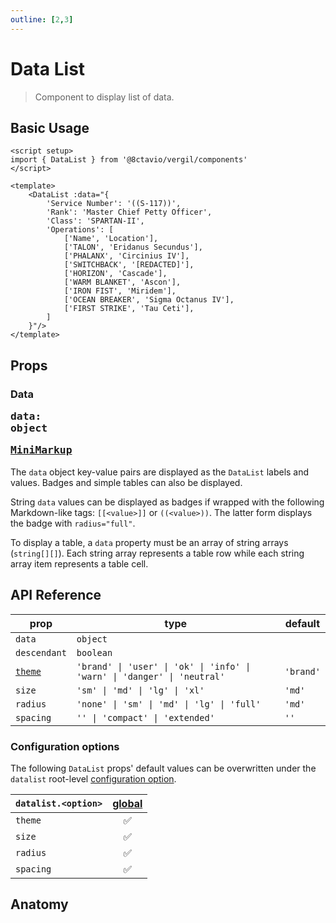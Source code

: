 ```yaml
---
outline: [2,3]
---
```


# Data List

> Component to display list of data.

<script setup>
import { DataList, Btn } from '@8ctavio/vergil/components'
</script>

## Basic Usage

<Demo>
    <DataList :data="{
		'Service Number': '((S-117))',
		'Rank': 'Master Chief Petty Officer',
		'Class': 'SPARTAN-II',
		'Operations': [
			['Name', 'Location'],
			['TALON', 'Eridanus Secundus'],
			['PHALANX', 'Circinius IV'],
			['SWITCHBACK', '[REDACTED]'],
			['HORIZON', 'Cascade'],
			['WARM BLANKET', 'Ascon'],
			['IRON FIST', 'Miridem'],
			['OCEAN BREAKER', 'Sigma Octanus IV'],
			['FIRST STRIKE', 'Tau Ceti'],
		]
	}"/>
</Demo>

```vue
<script setup>
import { DataList } from '@8ctavio/vergil/components'
</script>

<template>
    <DataList :data="{
		'Service Number': '((S-117))',
		'Rank': 'Master Chief Petty Officer',
		'Class': 'SPARTAN-II',
		'Operations': [
			['Name', 'Location'],
			['TALON', 'Eridanus Secundus'],
			['PHALANX', 'Circinius IV'],
			['SWITCHBACK', '[REDACTED]'],
			['HORIZON', 'Cascade'],
			['WARM BLANKET', 'Ascon'],
			['IRON FIST', 'Miridem'],
			['OCEAN BREAKER', 'Sigma Octanus IV'],
			['FIRST STRIKE', 'Tau Ceti'],
		]
	}"/>
</template>
```

## Props

### Data <Badge><pre>data: object</pre></Badge> <Badge><pre>[MiniMarkup](/mini-markup)</pre></Badge>

The `data` object key-value pairs are displayed as the `DataList` labels and values. Badges and simple tables can also be displayed.

String `data` values can be displayed as badges if wrapped with the following Markdown-like tags: `[[<value>]]` or `((<value>))`. The latter form displays the badge with `radius="full"`.

To display a table, a `data` property must be an array of string arrays (`string[][]`). Each string array represents a table row while each string array item represents a table cell.

## API Reference

| prop | type | default |
| ---- | ---- | ------- |
| `data` | `object` | |
| `descendant` | `boolean` | |
| [`theme`](/theme#the-theme-prop) | `'brand' \| 'user' \| 'ok' \| 'info' \| 'warn' \| 'danger' \| 'neutral'` | `'brand'` |
| `size` | `'sm' \| 'md' \| 'lg' \| 'xl'` | `'md'` |
| `radius` | `'none' \| 'sm' \| 'md' \| 'lg' \| 'full'` | `'md'` |
| `spacing` | `'' \| 'compact' \| 'extended'` | `''` |

### Configuration options

The following `DataList` props' default values can be overwritten under the `datalist` root-level [configuration option](/configuration).

| `datalist.<option>` | [global](/configuration#global-configuration) |
| -------------- | :---: |
| `theme` | ✅ |
| `size` | ✅ |
| `radius` | ✅ |
| `spacing` | ✅ |

## Anatomy

<Demo>
    <Anatomy tag="div" classes="data-list">
		<Anatomy tag='template v-for="(value,key) in data"'>
	        <Anatomy tag="label" classes="data-list-label"/>
	        <Anatomy tag="p" classes="data-list-value"/>
	        <Anatomy tag="Badge" classes="badge"/>
			 <Anatomy tag="div" classes="data-list-table">
				<Anatomy tag='template v-for="row of rows"'>
					<Anatomy tag="div" classes="data-list-table-row data-list-table-head">
						<Anatomy tag='p v-for="cell of row"'/>
					</Anatomy>
					<Anatomy tag="div" classes="data-list-table-row">
						<Anatomy tag='p v-for="cell of row"'/>
					</Anatomy>
				</Anatomy>
			</Anatomy>
		</Anatomy>
    </Anatomy>
</Demo>
